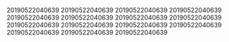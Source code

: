 20190522040639
20190522040639
20190522040639
20190522040639
20190522040639
20190522040639
20190522040639
20190522040639
20190522040639
20190522040639
20190522040639
20190522040639
20190522040639
20190522040639
20190522040639
